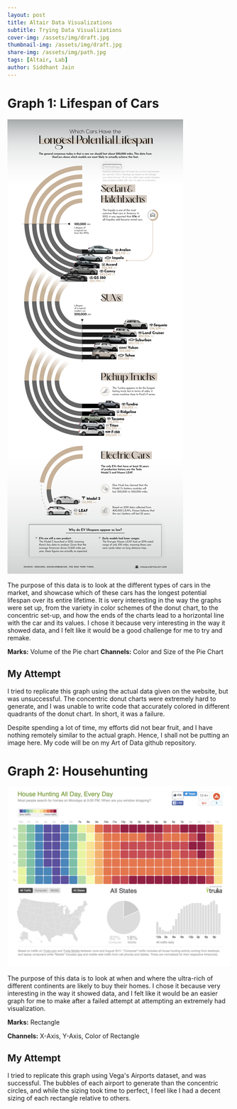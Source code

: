 ```yaml
---
layout: post
title: Altair Data Visualizations
subtitle: Trying Data Visualizations
cover-img: /assets/img/draft.jpg
thumbnail-img: /assets/img/draft.jpg
share-img: /assets/img/path.jpg
tags: [Altair, Lab]
author: Siddhant Jain
---
```


# **Graph 1: Lifespan of Cars**

![Lifespan of Cars](/assets/img/Cars.jpg)

The purpose of this data is to look at the different types of cars in the market, and showcase which of these cars has the longest potential lifespan over its entire lifetime. It is very interesting in the way the graphs were set up, from the variety in color schemes of the donut chart, to the concentric set-up, and how the ends of the charts lead to a horizontal line with the car and its values. I chose it because very interesting in the way it showed data, and I felt like it would be a good challenge for me to try and remake. 

**Marks:** 
Volume of the Pie chart 
**Channels:**
Color and Size of the Pie Chart


## **My Attempt**
I tried to replicate this graph using the actual data given on the website, but was unsuccessful. The concentric donut charts were extremely hard to generate, and I was unable to write code that accurately colored in different quadrants of the donut chart. In short, it was a failure.

Despite spending a lot of time, my efforts did not bear fruit, and I have nothing remotely similar to the actual graph. Hence, I shall not be putting an image here. My code will be on my Art of Data github repository.



# **Graph 2: Househunting**

![Househunting](/assets/img/Househunting.png)

The purpose of this data is to look at when and where the ultra-rich of different continents are likely to buy their homes. I chose it because very interesting in the way it showed data, and I felt like it would be an easier graph for me to make after a failed attempt at attempting an extremely had visualization. 

**Marks:** 
Rectangle

**Channels:**
X-Axis, Y-Axis, Color of Rectangle

## **My Attempt**
I tried to replicate this graph using Vega's Airports dataset, and was successful. The bubbles of each airport to generate than the concentric circles, and while the sizing took time to perfect, I feel like I had a decent sizing of each rectangle relative to others.

